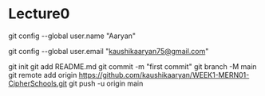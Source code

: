 # Lecture0
git config --global user.name "Aaryan"

git config --global user.email "kaushikaaryan75@gmail.com"

git init
git add README.md
git commit -m "first commit"
git branch -M main
git remote add origin https://github.com/kaushikaaryan/WEEK1-MERN01-CipherSchools.git
git push -u origin main


